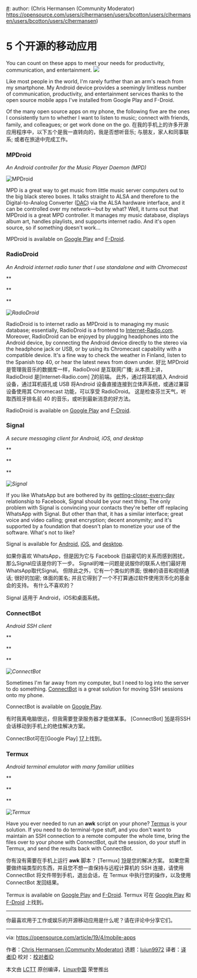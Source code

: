 [#]: collector: (lujun9972)
[#]: translator: ( )
[#]: reviewer: ( )
[#]: publisher: ( )
[#]: url: ( )
[#]: subject: (5 open source mobile apps)
[#]: via: (https://opensource.com/article/19/4/mobile-apps)
[#]: author: (Chris Hermansen (Community Moderator) https://opensource.com/users/clhermansen/users/bcotton/users/clhermansen/users/bcotton/users/clhermansen)

5 个开源的移动应用
======
You can count on these apps to meet your needs for productivity,
communication, and entertainment.
![][1]

Like most people in the world, I'm rarely further than an arm's reach from my smartphone. My Android device provides a seemingly limitless number of communication, productivity, and entertainment services thanks to the open source mobile apps I've installed from Google Play and F-Droid.

​​​​​​Of the many open source apps on my phone, the following five are the ones I consistently turn to whether I want to listen to music; connect with friends, family, and colleagues; or get work done on the go.
在我的手机上的许多开源应用程序中，以下五个是我一直转向的，我是否想听音乐; 与朋友，家人和同事联系; 或者在旅途中完成工作。

### MPDroid

_An Android controller for the Music Player Daemon (MPD)_

![MPDroid][2]

MPD is a great way to get music from little music server computers out to the big black stereo boxes. It talks straight to ALSA and therefore to the Digital-to-Analog Converter ([DAC][3]) via the ALSA hardware interface, and it can be controlled over my network—but by what? Well, it turns out that MPDroid is a great MPD controller. It manages my music database, displays album art, handles playlists, and supports internet radio. And it's open source, so if something doesn't work…

MPDroid is available on [Google Play][4] and [F-Droid][5].

### RadioDroid

_An Android internet radio tuner that I use standalone and with Chromecast_

**

**

**

_![RadioDroid][6]_

RadioDroid is to internet radio as MPDroid is to managing my music database; essentially, RadioDroid is a frontend to [Internet-Radio.com][7]. Moreover, RadioDroid can be enjoyed by plugging headphones into the Android device, by connecting the Android device directly to the stereo via the headphone jack or USB, or by using its Chromecast capability with a compatible device. It's a fine way to check the weather in Finland, listen to the Spanish top 40, or hear the latest news from down under.
好比 MPDroid 是管理我音乐的数据库一样，RadioDroid 是互联网广播; 从本质上讲，RadioDroid 是[Internet-Radio.com] [7]的前端。 此外，通过将耳机插入 Android 设备，通过耳机插孔或 USB 将Android 设备直接连接到立体声系统，或通过兼容设备使用其 Chromecast 功能，可以享受 RadioDroid。 这是检查芬兰天气，听取西班牙排名前 40 的音乐，或听到最新消息的好方法。

RadioDroid is available on [Google Play][8] and [F-Droid][9].

### Signal

_A secure messaging client for Android, iOS, and desktop_

**

**

**

_![Signal][10]_

If you like WhatsApp but are bothered by its [getting-closer-every-day][11] relationship to Facebook, Signal should be your next thing. The only problem with Signal is convincing your contacts they're better off replacing WhatsApp with Signal. But other than that, it has a similar interface; great voice and video calling; great encryption; decent anonymity; and it's supported by a foundation that doesn't plan to monetize your use of the software. What's not to like?

Signal is available for [Android][12], [iOS][13], and [desktop][14].

如果你喜欢 WhatsApp，但是因为它与 Facebook 日益密切的关系而感到困扰，那么Signal应该是你的下一步。 Signal的唯一问题是说服你的联系人他们最好用WhatsApp取代Signal。 但除此之外，它有一个类似的界面; 很棒的语音和视频通话; 很好的加密; 体面的匿名; 并且它得到了一个不打算通过软件使用货币化的基金会的支持。 有什么不喜欢的？

Signal 适用于 Android，iOS和桌面系统。

### ConnectBot

_Android SSH client_

**

**

**

_![ConnectBot][15]_

Sometimes I'm far away from my computer, but I need to log into the server to do something. [ConnectBot][16] is a great solution for moving SSH sessions onto my phone.

ConnectBot is available on [Google Play][17].

有时我离电脑很远，但我需要登录服务器才能做某事。 [ConnectBot] [16]是将SSH会话移动到手机上的绝佳解决方案。

ConnectBot可在[Google Play] [17]上找到。

### Termux

_Android terminal emulator with many familiar utilities_

**

**

**

_![Termux][18]_

Have you ever needed to run an **awk** script on your phone? [Termux][19] is your solution. If you need to do terminal-type stuff, and you don't want to maintain an SSH connection to a remote computer the whole time, bring the files over to your phone with ConnectBot, quit the session, do your stuff in Termux, and send the results back with ConnectBot.

你有没有需要在手机上运行 **awk** 脚本？ [Termux] [19]是您的解决方案。 如果您需要做终端类型的东西，并且您不想一直保持与远程计算机的 SSH 连接，请使用 ConnectBot 将文件带到手机，退出会话，在 Termux 中执行您的操作，以及使用 ConnectBot 发回结果。

Termux is available on [Google Play][20] and [F-Droid][21].
Termux 可在 [Google Play][20] 和 [F-Droid][21] 上找到。

* * *

你最喜欢用于工作或娱乐的开源移动应用是什么呢？请在评论中分享它们。

--------------------------------------------------------------------------------

via: https://opensource.com/article/19/4/mobile-apps

作者：[Chris Hermansen (Community Moderator)][a]
选题：[lujun9972][b]
译者：[译者ID](https://github.com/译者ID)
校对：[校对者ID](https://github.com/校对者ID)

本文由 [LCTT](https://github.com/LCTT/TranslateProject) 原创编译，[Linux中国](https://linux.cn/) 荣誉推出

[a]: https://opensource.com/users/clhermansen/users/bcotton/users/clhermansen/users/bcotton/users/clhermansen
[b]: https://github.com/lujun9972
[1]: https://opensource.com/sites/default/files/styles/image-full-size/public/lead-images/rh_003588_01_rd3os.combacktoschoolserieshe_rh_041x_0.png?itok=tfg6_I78
[2]: https://opensource.com/sites/default/files/uploads/mpdroid.jpg (MPDroid)
[3]: https://opensource.com/article/17/4/fun-new-gadget
[4]: https://play.google.com/store/apps/details?id=com.namelessdev.mpdroid&hl=en_US
[5]: https://f-droid.org/en/packages/com.namelessdev.mpdroid/
[6]: https://opensource.com/sites/default/files/uploads/radiodroid.png (RadioDroid)
[7]: https://www.internet-radio.com/
[8]: https://play.google.com/store/apps/details?id=net.programmierecke.radiodroid2
[9]: https://f-droid.org/en/packages/net.programmierecke.radiodroid2/
[10]: https://opensource.com/sites/default/files/uploads/signal.png (Signal)
[11]: https://opensource.com/article/19/3/open-messenger-client
[12]: https://play.google.com/store/apps/details?id=org.thoughtcrime.securesms
[13]: https://itunes.apple.com/us/app/signal-private-messenger/id874139669?mt=8
[14]: https://signal.org/download/
[15]: https://opensource.com/sites/default/files/uploads/connectbot.png (ConnectBot)
[16]: https://connectbot.org/
[17]: https://play.google.com/store/apps/details?id=org.connectbot
[18]: https://opensource.com/sites/default/files/uploads/termux.jpg (Termux)
[19]: https://termux.com/
[20]: https://play.google.com/store/apps/details?id=com.termux
[21]: https://f-droid.org/packages/com.termux/
